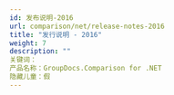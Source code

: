```yaml
---
id: 发布说明-2016
url: comparison/net/release-notes-2016
title: "发行说明 - 2016"
weight: 7
description: ""
关键词：
产品名称：GroupDocs.Comparison for .NET
隐藏儿童：假
---
```


